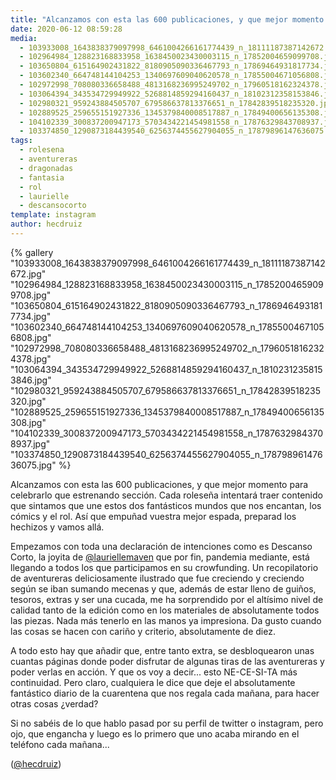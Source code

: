 ```yaml
---
title: "Alcanzamos con esta las 600 publicaciones, y que mejor momento para celebrarlo que estrenando sección"
date: 2020-06-12 08:59:28
media: 
  - 103933008_1643838379097998_6461004266161774439_n_18111187387142672.jpg
  - 102964984_128823168833958_1638450023430003115_n_17852004659099708.jpg
  - 103650804_615164902431822_8180905090336467793_n_17869464931817734.jpg
  - 103602340_664748144104253_1340697609040620578_n_17855004671056808.jpg
  - 102972998_708080336658488_4813168236995249702_n_17960518162324378.jpg
  - 103064394_343534729949922_5268814859294160437_n_18102312358153846.jpg
  - 102980321_959243884505707_679586637813376651_n_17842839518235320.jpg
  - 102889525_259655151927336_1345379840008517887_n_17849400656135308.jpg
  - 104102339_300837200947173_5703434221454981558_n_17876329843708937.jpg
  - 103374850_1290873184439540_6256374455627904055_n_17879896147636075.jpg
tags: 
  - rolesena
  - aventureras
  - dragonadas
  - fantasia
  - rol
  - laurielle
  - descansocorto
template: instagram
author: hecdruiz
---
```


{% gallery "103933008_1643838379097998_6461004266161774439_n_18111187387142672.jpg" "102964984_128823168833958_1638450023430003115_n_17852004659099708.jpg" "103650804_615164902431822_8180905090336467793_n_17869464931817734.jpg" "103602340_664748144104253_1340697609040620578_n_17855004671056808.jpg" "102972998_708080336658488_4813168236995249702_n_17960518162324378.jpg" "103064394_343534729949922_5268814859294160437_n_18102312358153846.jpg" "102980321_959243884505707_679586637813376651_n_17842839518235320.jpg" "102889525_259655151927336_1345379840008517887_n_17849400656135308.jpg" "104102339_300837200947173_5703434221454981558_n_17876329843708937.jpg" "103374850_1290873184439540_6256374455627904055_n_17879896147636075.jpg" %}

Alcanzamos con esta las 600 publicaciones, y que mejor momento para celebrarlo que estrenando sección. Cada roleseña intentará traer contenido que sintamos que une estos dos fantásticos mundos que nos encantan, los cómics y el rol. Así que empuñad vuestra mejor espada, preparad los hechizos y vamos allá.

Empezamos con toda una declaración de intenciones como es Descanso Corto, la joyita de [@lauriellemaven](https://instagram.com/lauriellemaven) que por fin, pandemia mediante, está llegando a todos los que participamos en su crowfunding.
Un recopilatorio de aventureras deliciosamente ilustrado que fue creciendo y creciendo según se iban sumando mecenas y que, además de estar lleno de guiños, tesoros, extras y ser una cucada, me ha sorprendido por el altísimo nivel de calidad tanto de la edición como en los materiales de absolutamente todos las piezas. Nada más tenerlo en las manos ya impresiona. Da gusto cuando las cosas se hacen con cariño y criterio, absolutamente de diez.

A todo esto hay que añadir que, entre tanto extra, se desbloquearon unas cuantas páginas donde poder disfrutar de algunas tiras de las aventureras y poder verlas en acción. Y que os voy a decir... esto NE-CE-SI-TA más continuidad. Pero claro, cualquiera le dice que deje el absolutamente fantástico diario de la cuarentena que nos regala cada mañana, para hacer otras cosas ¿verdad?

Si no sabéis de lo que hablo pasad por su perfil de twitter o instagram, pero ojo, que engancha y luego es lo primero que uno acaba mirando en el teléfono cada mañana...

([@hecdruiz](https://instagram.com/hecdruiz))
